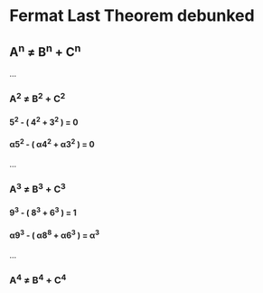 # Fermat Last Theorem debunked

## A<sup>n</sup> &ne; B<sup>n</sup> + C<sup>n</sup>  
... 

### A<sup>2</sup> &ne; B<sup>2</sup> + C<sup>2</sup>  
####  5<sup>2</sup> - ( 4<sup>2</sup> + 3<sup>2</sup> ) = 0  

####  &alpha;5<sup>2</sup> - ( &alpha;4<sup>2</sup> + &alpha;3<sup>2</sup> ) = 0  
...  
  
### A<sup>3</sup> &ne; B<sup>3</sup> + C<sup>3</sup>  
####  9<sup>3</sup> - ( 8<sup>3</sup> + 6<sup>3</sup> ) = 1  
####  &alpha;9<sup>3</sup> - ( &alpha;8<sup>8</sup> + &alpha;6<sup>3</sup> ) = &alpha;<sup>3</sup>  
...   

### A<sup>4</sup> &ne; B<sup>4</sup> + C<sup>4</sup>  

 
